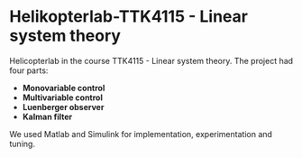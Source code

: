 # Helikopterlab-TTK4115 - Linear system theory

Helicopterlab in the course TTK4115 - Linear system theory. 
The project had four parts: 
*  **Monovariable control** 
*  **Multivariable control** 
*  **Luenberger observer**
*  **Kalman filter**

We used Matlab and Simulink for implementation, experimentation and tuning. 
